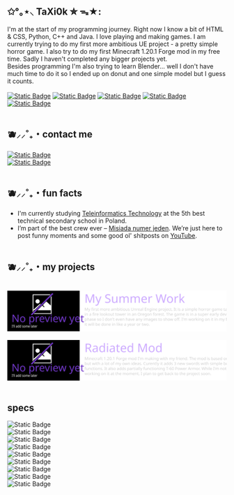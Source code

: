 ## ✩°｡⋆⸜ TaXi0k ✮ ᯓ★:
I'm at the start of my programming journey. Right now I know a bit of HTML & CSS, Python, C++ and Java. I love playing and making games. I am currently trying to do my first more ambitious UE project - a pretty simple horror game. I also try to do my first Minecraft 1.20.1 Forge mod in my free time. Sadly I haven't completed any bigger projects yet. <br>
Besides programming I'm also trying to learn Blender... well I don't have much time to do it so I ended up on donut and one simple model but I guess it counts. <br><br>
<a href="https://www.youtube.com/channel/UC8ZzXymGLiocWnd9ZMeTPAw/featured">![Static Badge](https://img.shields.io/badge/YouTube-%23db00ff?style=for-the-badge&logo=youtube&logoColor=white)</a>
<a href="https://www.instagram.com/taxi0k/">![Static Badge](https://img.shields.io/badge/Instagram-%23ae2ce1?style=for-the-badge&logo=instagram&logoColor=white)</a>
<a href="https://steamcommunity.com/id/TaXi0k/">![Static Badge](https://img.shields.io/badge/Steam%20Community-%238634c1?style=for-the-badge&logo=steam&logoColor=white)</a>
<a href="https://twitch.tv/taxi0k">![Static Badge](https://img.shields.io/badge/Twitch-%2364349e?style=for-the-badge&logo=twitch&logoColor=white)</a>
<a href="https://linktr.ee/taxi0k">![Static Badge](https://img.shields.io/badge/More%20links-%23472f79?style=for-the-badge&logo=linktree&logoColor=white)</a>
<br><br>



## 🫐⸝⸝˚₊・contact me

<a href="https://discord.com/users/748861794637971547">![Static Badge](https://img.shields.io/badge/Text%20me%20on%20discord-%23a00cdb?style=for-the-badge&logo=Discord&logoColor=Ffffff&labelColor=%238a0dc9)</a><br>
<a href="https://www.instagram.com/taxi0k/">![Static Badge](https://img.shields.io/badge/Message%20me%20on%20instagram-%23620ba4?style=for-the-badge&logo=Instagram&logoColor=Ffffff&labelColor=%234f0891)</a>
<br><br>



## 🫐⸝⸝˚₊・fun facts

- I'm currently studying <a href="https://pl.m.wikipedia.org/wiki/Technik_teleinformatyk">Teleinformatics Technology</a> at the 5th best technical secondary school in Poland.
- I’m part of the best crew ever – <a href="https://linktr.ee/misiadanumerjeden">Misiada numer jeden</a>. We’re just here to post funny moments and some good ol' shitposts on [YouTube](https://youtube.com/@misiadanumer1?si=KgymS_SF5ZK-UM5O).
<br><br>

## 🫐⸝⸝˚₊・my projects
<br>
<img src="projectsGrid_MSW.svg"><br><br>
<img src="projectsGrid_Radiated.svg">
<br><br>

## specs
<img alt="Static Badge" src="https://img.shields.io/badge/PC%20SPECS-31006b?style=for-the-badge&logo=pcgamingwiki&logoColor=white" height=auto width=200><br>
![Static Badge](https://img.shields.io/badge/Ryzen%207%205800X3D-620ba4?style=for-the-badge&logo=amd&logoColor=white&logoSize=auto&labelColor=4f0891)<br>
![Static Badge](https://img.shields.io/badge/GeForce%20RTX%204070%20AERO%20OC%20V2-a00cdb?style=for-the-badge&logo=nvidia&logoColor=white&logoSize=auto&labelColor=8a0dc9)<br>
![Static Badge](https://img.shields.io/badge/STRIX%20B550--A%20GAMING-620ba4?style=for-the-badge&logo=republic%20of%20gamers&logoColor=white&logoSize=auto&labelColor=4f0891)<br>
![Static Badge](https://img.shields.io/badge/Vengeance%20RGB%20RT%20DDR4%2064GB%203600MHz%20CL18-a00cdb?style=for-the-badge&logo=corsair&logoColor=white&logoSize=auto&labelColor=8a0dc9)<br>
![Static Badge](https://img.shields.io/badge/h150i%20elite%20lcd%20xt%20(360mm)-620ba4?style=for-the-badge&logo=corsair&logoColor=white&logoSize=auto&labelColor=4f0891)<br>
![Static Badge](https://img.shields.io/badge/980%20500GB%20M.2%202280%20PCI--E%20x4%20Gen3%20NVMe-a00cdb?style=for-the-badge&logo=samsung&logoColor=white&logoSize=auto&labelColor=8a0dc9)<br>
![Static Badge](https://img.shields.io/badge/MP600%20GS%202TB%20M.2%202280%20PCI--E%20x4%20Gen4%20NVMe-620ba4?style=for-the-badge&logo=corsair&logoColor=white&logoSize=auto&labelColor=4f0891)<br>
![Static Badge](https://img.shields.io/badge/Toughpower%20GF%20A3%20750W-a00cdb?style=for-the-badge&logo=thermaltake&logoColor=white&logoSize=auto&label=ThermalTake&labelColor=8a0dc9)<br>


